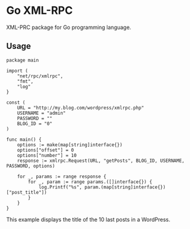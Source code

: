 Go XML-RPC
==========

XML-PRC package for Go programming language.


Usage
----------

    package main

    import (
        "net/rpc/xmlrpc",
        "fmt",
        "log"
    }

    const (
        URL = "http://my.blog.com/wordpress/xmlrpc.php"
        USERNAME = "admin"
        PASSWORD = ""
        BLOG_ID = "0"
    )

    func main() {
        options := make(map[string]interface{})
        options["offset"] = 0
        options["number"] = 10
        response := xmlrpc.Request(URL, "getPosts", BLOG_ID, USERNAME, PASSWORD, options)

        for _, params := range response {
            for _, param := range params.([]interface{}) {
                log.Printf("%s", param.(map[string]interface{})["post_title"])
            }
        }
    }

This example displays the title of the 10 last posts in a WordPress.
